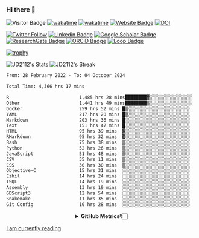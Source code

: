 ### Hi there 👋
![Visitor Badge](https://visitor-badge.laobi.icu/badge?page_id=JD2112.JD2112)
[![wakatime](https://github.com/JD2112/JD2112/actions/workflows/waka-readme.yml/badge.svg)](https://github.com/JD2112/JD2112/actions/workflows/waka-readme.yml)
[![wakatime](https://wakatime.com/badge/user/fe95275f-909a-4147-a45d-624981173898.svg)](https://wakatime.com/@fe95275f-909a-4147-a45d-624981173898)
[![Website Badge](https://img.shields.io/badge/website-informational?style=flat-square)](http://jyotirmoydas.netlify.app)
[![DOI](https://zenodo.org/badge/668165851.svg)](https://zenodo.org/doi/10.5281/zenodo.11104069)

[![Twitter Follow](https://img.shields.io/twitter/follow/jyotirmoy21?style=social)](https://twitter.com/jyotirmoy21)
[![Linkedin Badge](https://img.shields.io/badge/-jyotirmoy-blue?style=plastic&logo=Linkedin&logoColor=white&link=https://www.linkedin.com/in/dasjyotirmoy/)](https://www.linkedin.com/in/dasjyotirmoy/)
[![Google Scholar Badge](https://img.shields.io/badge/-jyotirmoy-blue?style=plastic&logo=GoogleScholar&logoColor=white&link=https://scholar.google.se/citations?user=IMBYOv8AAAAJ&hl=en)](https://scholar.google.se/citations?user=IMBYOv8AAAAJ&hl=en)
[![ResearchGate Badge](https://img.shields.io/badge/-jyotirmoy-cyan?style=plastic&logo=ResearchGate&logoColor=white&link=https://www.researchgate.net/profile/Jyotirmoy-Das-3)](https://www.researchgate.net/profile/Jyotirmoy-Das-3)
[![ORCiD Badge](https://img.shields.io/badge/-jyotirmoy-green?style=plastic&logo=orcid&logoColor=white&link=https://orcid.org/0000-0002-5649-4658)](https://orcid.org/0000-0002-5649-4658)
[![Loop Badge](https://img.shields.io/badge/-jyotirmoy-orange?style=plastic&logo=Loop&logoColor=white&link=https://loop.frontiersin.org/people/1519976/overview)](https://loop.frontiersin.org/people/1519976/overview)

[![trophy](https://github-profile-trophy.vercel.app/?username=JD2112)](https://github.com/ryo-ma/github-profile-trophy)

<!--
**JD2112/JD2112** is a ✨ _special_ ✨ repository because its `README.md` (this file) appears on your GitHub profile.

Here are some ideas to get you started:

- 🔭 I’m currently working on ...
- 🌱 I’m currently learning ...
- 👯 I’m looking to collaborate on ...
- 🤔 I’m looking for help with ...
- 💬 Ask me about ...
- 📫 How to reach me: ...
- 😄 Pronouns: ...
- ⚡ Fun fact: ...
![JD2112's Top Languages](https://github-readme-stats.vercel.app/api/top-langs/?username=JD2112&theme=vue-dark&show_icons=true&hide_border=true&layout=compact)
-->
![JD2112's Stats](https://github-readme-stats.vercel.app/api?username=JD2112&theme=vue-dark&show_icons=true&hide_border=true&count_private=true)
![JD2112's Streak](https://github-readme-streak-stats.herokuapp.com/?user=JD2112&theme=vue-dark&hide_border=true)





<!--START_SECTION:waka-->

```txt
From: 28 February 2022 - To: 04 October 2024

Total Time: 4,366 hrs 17 mins

R                          1,485 hrs 28 mins████████▓░░░░░░░░░░░░░░░░   34.02 %
Other                      1,441 hrs 49 mins████████▒░░░░░░░░░░░░░░░░   33.02 %
Docker                     259 hrs 52 mins █▒░░░░░░░░░░░░░░░░░░░░░░░   05.95 %
YAML                       217 hrs 20 mins █▒░░░░░░░░░░░░░░░░░░░░░░░   04.98 %
Markdown                   203 hrs 36 mins █░░░░░░░░░░░░░░░░░░░░░░░░   04.66 %
Text                       151 hrs 47 mins █░░░░░░░░░░░░░░░░░░░░░░░░   03.48 %
HTML                       95 hrs 39 mins  ▓░░░░░░░░░░░░░░░░░░░░░░░░   02.19 %
RMarkdown                  95 hrs 32 mins  ▓░░░░░░░░░░░░░░░░░░░░░░░░   02.19 %
Bash                       75 hrs 38 mins  ▒░░░░░░░░░░░░░░░░░░░░░░░░   01.73 %
Python                     52 hrs 26 mins  ▒░░░░░░░░░░░░░░░░░░░░░░░░   01.20 %
JavaScript                 51 hrs 48 mins  ▒░░░░░░░░░░░░░░░░░░░░░░░░   01.19 %
CSV                        35 hrs 11 mins  ▒░░░░░░░░░░░░░░░░░░░░░░░░   00.81 %
CSS                        30 hrs 30 mins  ▒░░░░░░░░░░░░░░░░░░░░░░░░   00.70 %
Objective-C                15 hrs 31 mins  ░░░░░░░░░░░░░░░░░░░░░░░░░   00.36 %
Ezhil                      14 hrs 24 mins  ░░░░░░░░░░░░░░░░░░░░░░░░░   00.33 %
TSQL                       14 hrs 19 mins  ░░░░░░░░░░░░░░░░░░░░░░░░░   00.33 %
Assembly                   13 hrs 19 mins  ░░░░░░░░░░░░░░░░░░░░░░░░░   00.31 %
GDScript3                  12 hrs 54 mins  ░░░░░░░░░░░░░░░░░░░░░░░░░   00.30 %
Snakemake                  11 hrs 35 mins  ░░░░░░░░░░░░░░░░░░░░░░░░░   00.27 %
Git Config                 10 hrs 28 mins  ░░░░░░░░░░░░░░░░░░░░░░░░░   00.24 %
```

<!--END_SECTION:waka-->

<div align="center">
    <details>
        <summary><b>GitHub Metrics👇🏻</b></summary>
    <br>
        
[Get Details](https://metrics.lecoq.io/insights/JD2112)
    </details>
</div>

<a target="_blank" href="https://www.goodreads.com/user/show/21242415-jyotirmoy-das">I am currently reading</a>


